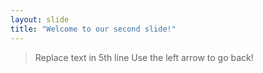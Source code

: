 ```yaml
---
layout: slide
title: "Welcome to our second slide!"
---
```

> Replace text in 5th line
Use the left arrow to go back!
